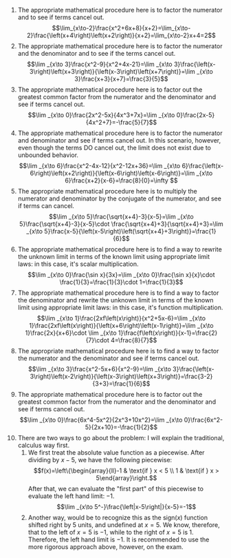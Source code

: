 1. The appropriate mathematical procedure here is to factor the numerator and to see if terms cancel out. $$\lim_{x\to-2}\frac{x^2+6x+8}{x+2}=\lim_{x\to-2}\frac{\left(x+4\right)\left(x+2\right)}{x+2}=\lim_{x\to-2}x+4=2$$
2. The appropriate mathematical procedure here is to factor the numerator and the denominator and to see if the terms cancel out. $$\lim _{x\to 3}\frac{x^2-9}{x^2+4x-21}=\lim _{x\to 3}\frac{\left(x-3\right)\left(x+3\right)}{\left(x-3\right)\left(x+7\right)}=\lim _{x\to 3}\frac{x+3}{x+7}=\frac{3}{5}$$
3. The appropriate mathematical procedure here is to factor out the greatest common factor from the numerator and the denominator and see if terms cancel out. $$\lim _{x\to 0}\frac{2x^2-5x}{4x^3+7x}=\lim _{x\to 0}\frac{2x-5}{4x^2+7}=-\frac{5}{7}$$
4. The appropriate mathematical procedure here is to factor the numerator and denominator and see if terms cancel out. In this scenario, however, even though the terms DO cancel out, the limit does not exist due to unbounded behavior. $$\lim _{x\to 6}\frac{x^2-4x-12}{x^2-12x+36}=\lim _{x\to 6}\frac{\left(x-6\right)\left(x+2\right)}{\left(x-6\right)\left(x-6\right)}=\lim _{x\to 6}\frac{x+2}{x-6}=\frac{8}{0}=\infty $$
5. The appropriate mathematical procedure here is to multiply the numerator and denominator by the conjugate of the numerator, and see if terms can cancel. $$\lim _{x\to 5}\frac{\sqrt{x+4}-3}{x-5}=\lim _{x\to 5}\frac{\sqrt{x+4}-3}{x-5}\cdot \frac{\sqrt{x+4}+3}{\sqrt{x+4}+3}=\lim _{x\to 5}\frac{x-5}{\left(x-5\right)\left(\sqrt{x+4}+3\right)}=\frac{1}{6}$$
6. The appropriate mathematical procedure here is to find a way to rewrite the unknown limit in terms of the known limit using appropriate limit laws: in this case, it's scalar multiplication. $$\lim _{x\to 0}\frac{\sin x}{3x}=\lim _{x\to 0}\frac{\sin x}{x}\cdot \frac{1}{3}=\frac{1}{3}\cdot 1=\frac{1}{3}$$
7. The appropriate mathematical procedure here is to find a way to factor the denominator and rewrite the unknown limit in terms of the known limit using appropriate limit laws: in this case, it's function multiplication. $$\lim _{x\to 1}\frac{2xf\left(x\right)}{x^2+5x-6}=\lim _{x\to 1}\frac{2xf\left(x\right)}{\left(x+6\right)\left(x-1\right)}=\lim _{x\to 1}\frac{2x}{x+6}\cdot \lim _{x\to 1}\frac{f\left(x\right)}{x-1}=\frac{2}{7}\cdot 4=\frac{8}{7}$$
8. The appropriate mathematical procedure here is to find a way to factor the numerator and the denominator and see if terms cancel out. $$\lim _{x\to 3}\frac{x^2-5x+6}{x^2-9}=\lim _{x\to 3}\frac{\left(x-3\right)\left(x-2\right)}{\left(x-3\right)\left(x+3\right)}=\frac{3-2}{3+3}=\frac{1}{6}$$
9. The appropriate mathematical procedure here is to factor out the greatest common factor from the numerator and the denominator and see if terms cancel out. $$\lim _{x\to 0}\frac{6x^4-5x^2}{2x^3+10x^2}=\lim _{x\to 0}\frac{6x^2-5}{2x+10}=-\frac{1}{2}$$
10. There are two ways to go about the problem: I will explain the traditional, calculus way first.
	1. We first treat the absolute value function as a piecewise. After dividing by $x-5$, we have the following piecewise: $$f(x)=\left\{\begin{array}{ll}-1 & \text{if } x < 5 \\ 1 & \text{if } x > 5\end{array}\right.$$ After that, we can evaluate the "first part" of this piecewise to evaluate the left hand limit: $-1$. $$\lim _{x\to 5^-}\frac{\left|x-5\right|}{x-5}=-1$$
	2. Another way, would be to recognize this as the $\mathrm{sign}(x)$ function shifted right by 5 units, and undefined at $x=5$. We know, therefore, that to the left of $x=5$ is $-1$, while to the right of $x=5$ is $1$. Therefore, the left hand limit is $-1$. It is recommended to use the more rigorous approach above, however, on the exam.
 
